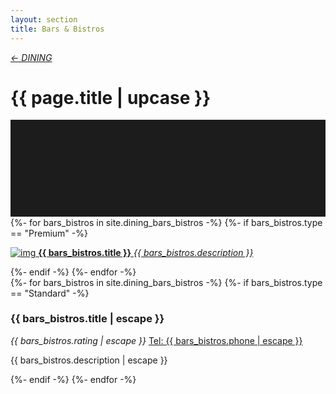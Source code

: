 ```yaml
---
layout: section
title: Bars & Bistros
---
```

<div class="content-section">
    <em class="left-text"><a href="dining.html">&larr; DINING</a></em>
    <h1 class="left-text" id="wide-dining">{{ page.title | upcase }}</h1>
    <svg xmlns="http://www.w3.org/2000/svg" viewBox="0 0 650 200">
		<rect width="650" height="200" style="fill:#1c1c1c"/>
	</svg>
</div>


<div class="content">
<div class="decoration"></div>
{%- for bars_bistros in site.dining_bars_bistros -%}
	{%- if bars_bistros.type == "Premium" -%}
	<a href="{{ bars_bistros.url | remove: "/" }}">
		<div class="container no-bottom">
			<p class="column-responsive half-bottom">
			<img src="assets/images/logo/{{ bars_bistros.logo }}.jpg" alt="img">
			<strong>{{ bars_bistros.title }}</strong>
			<em>{{ bars_bistros.description }}</em>
			<div class="clear"></div>
			</p>
		</div>
	</a>
	<div class="decoration"></div>
	{%- endif -%}
{%- endfor -%}

</div><!-- /Premium -->

<div class="content">
	<div class="clear"></div>
	<div class="decoration"></div>
	{%- for bars_bistros in site.dining_bars_bistros -%}
		{%- if bars_bistros.type == "Standard" -%}
		<div class="container">
			<h3>{{ bars_bistros.title | escape }}</h3>
			<em class="ratings">{{ bars_bistros.rating | escape }}</em>
			<a class="contact-call" href="tel:{{ bars_bistros.phone | escape }}">Tel: {{ bars_bistros.phone | escape }}</a>
			<p class="no-bottom">
			{{ bars_bistros.description | escape }}
			</p>
		</div>
		<div class="decoration"></div>
		{%- endif -%}
	{%- endfor -%}

</div><!-- /Standard -->